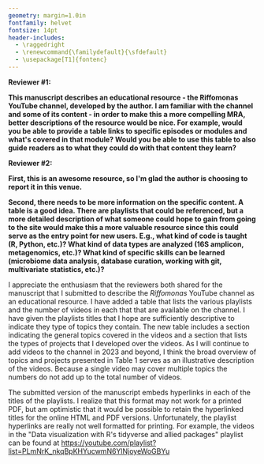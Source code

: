 ```yaml
---
geometry: margin=1.0in
fontfamily: helvet
fontsize: 14pt
header-includes:
  - \raggedright
  - \renewcommand{\familydefault}{\sfdefault}
  - \usepackage[T1]{fontenc}
---
```


**Reviewer #1:**

**This manuscript describes an educational resource - the Riffomonas YouTube channel, developed by the author. I am familiar with the channel and some of its content - in order to make this a more compelling MRA, better descriptions of the resource would be nice. For example, would you be able to provide a table links to specific episodes or modules and what's covered in that module? Would you be able to use this table to also guide readers as to what they could do with that content they learn?**

**Reviewer #2:**

**First, this is an awesome resource, so I'm glad the author is choosing to report it in this venue.**

**Second, there needs to be more information on the specific content. A table is a good idea. There are playlists that could be referenced, but a more detailed description of what someone could hope to gain from going to the site would make this a more valuable resource since this could serve as the entry point for new users. E.g., what kind of code is taught (R, Python, etc.)? What kind of data types are analyzed (16S amplicon, metagenomics, etc.)? What kind of specific skills can be learned (microbiome data analysis, database curation, working with git, multivariate statistics, etc.)?**

I appreciate the enthusiasm that the reviewers both shared for the manuscript that I submitted to describe the *Riffomonas* YouTube channel as an educational resource. I have added a table that lists the various playlists and the number of videos in each that that are available on the channel. I have given the playlists titles that I hope are sufficiently descriptive to indicate they type of topics they contain. The new table includes a section indicating the general topics covered in the videos and a section that lists the types of projects that I developed over the videos. As I will continue to add videos to the channel in 2023 and beyond, I think the broad overview of topics and projects presented in Table 1 serves as an illustrative description of the videos. Because a single video may cover multiple topics the numbers do not add up to the total number of videos.

The submitted version of the manuscript embeds hyperlinks in each of the titles of the playlists. I realize that this format may not work for a printed PDF, but am optimistic that it would be possible to retain the hyperlinked titles for the online HTML and PDF versions. Unfortunately, the playlist hyperlinks are really not well formatted for printing. For example, the videos in the "Data visualization with R's tidyverse and allied packages" playlist can be found at https://youtube.com/playlist?list=PLmNrK_nkqBpKHYucwmN6YlNjoyeWoGBYu
